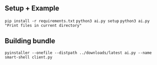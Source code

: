 ## Setup + Example
`pip install -r requirements.txt`
`python3 ai.py setup`
`python3 ai.py "Print files in current directory"`

## Building bundle
`pyinstaller --onefile --distpath ../downloads/latest ai.py --name smart-shell client.py`